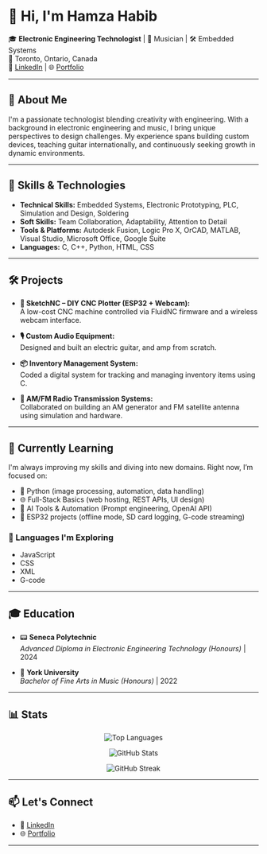# 👋 Hi, I'm Hamza Habib

🎓 **Electronic Engineering Technologist** | 🎸 Musician | 🛠 Embedded Systems  
📍 Toronto, Ontario, Canada  
🔗 [LinkedIn](https://www.linkedin.com/in/habib13352) | 🌐 [Portfolio](https://hhabib6.myportfolio.com)

---

## 🌟 About Me

I'm a passionate technologist blending creativity with engineering. With a background in electronic engineering and music, I bring unique perspectives to design challenges. My experience spans building custom devices, teaching guitar internationally, and continuously seeking growth in dynamic environments.

---

## 🧰 Skills & Technologies

- **Technical Skills:** Embedded Systems, Electronic Prototyping, PLC, Simulation and Design, Soldering
- **Soft Skills:** Team Collaboration, Adaptability, Attention to Detail
- **Tools & Platforms:** Autodesk Fusion, Logic Pro X, OrCAD, MATLAB, Visual Studio, Microsoft Office, Google Suite 
- **Languages:** C, C++, Python, HTML, CSS 

---

## 🛠️ Projects

- **🎯 SketchNC – DIY CNC Plotter (ESP32 + Webcam):**  
  A low-cost CNC machine controlled via FluidNC firmware and a wireless webcam interface.  

- **🎙️ Custom Audio Equipment:**  
  Designed and built an electric guitar, and amp from scratch.  

- **📦 Inventory Management System:**  
  Coded a digital system for tracking and managing inventory items using C.  

- **📡 AM/FM Radio Transmission Systems:**  
  Collaborated on building an AM generator and FM satellite antenna using simulation and hardware.

---

## 🧠 Currently Learning

I'm always improving my skills and diving into new domains. Right now, I’m focused on:

- 🐍 Python (image processing, automation, data handling)
- 🌐 Full-Stack Basics (web hosting, REST APIs, UI design)
- 🧠 AI Tools & Automation (Prompt engineering, OpenAI API)
- 📡 ESP32 projects (offline mode, SD card logging, G-code streaming)

### 💬 Languages I'm Exploring

- JavaScript  
- CSS  
- XML  
- G-code  

---

## 🎓 Education

- 📟 **Seneca Polytechnic**  
  *Advanced Diploma in Electronic Engineering Technology (Honours)* | 2024

- 🎼 **York University**  
  *Bachelor of Fine Arts in Music (Honours)* | 2022

---

## 📊 Stats

<p align="center">
  <img src="https://github-readme-stats.vercel.app/api/top-langs/?username=habib13352&layout=compact&theme=tokyonight&hide_border=true" alt="Top Languages" />
</p>

<p align="center">
  <img src="https://github-readme-stats.vercel.app/api?username=habib13352&show_icons=true&theme=tokyonight&border_radius=15&icon_color=ff79c6&title_color=ffb86c&text_color=bd93f9&bg_color=1e1e2e" alt="GitHub Stats" />
</p>

<p align="center">
  <img src="https://github-readme-streak-stats.herokuapp.com?user=habib13352&theme=tokyonight&hide_border=true&date_format=M%20j%5B%2C%20Y%5D" alt="GitHub Streak" />
</p>

---

## 📫 Let's Connect

- 🔗 [LinkedIn](https://www.linkedin.com/in/habib13352)  
- 🌐 [Portfolio](https://hhabib6.myportfolio.com)

---
